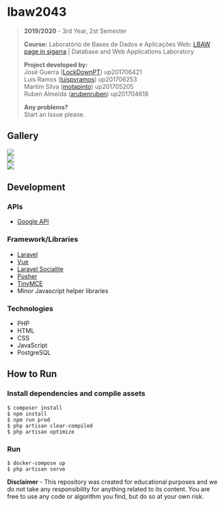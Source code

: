 # lbaw2043

> **2019/2020** - 3rd Year, 2st Semester
>
> **Course:** Laboratório de Bases de Dados e Aplicações Web: [LBAW page in sigarra](https://sigarra.up.pt/feup/en/ucurr_geral.ficha_uc_view?pv_ocorrencia_id=436452) | Database and Web Applications Laboratory
>
> **Project developed by:**\
> José Guerra ([LockDownPT](https://github.com/LockDownPT)) up201706421 \
> Luís Ramos ([luispvramos](https://github.com/luispvramos)) up201706253 \
> Martim Silva ([motapinto](https://github.com/motapinto)) up201705205 \
> Ruben Almeida ([arubenruben](https://github.com/arubenruben)) up201704618 
>
> **Any problems?**\
> Start an Issue please.

## Gallery

[<img src="/docs/res/index.png">](/docs/res/index.png)                                                                                                                              
[<img src="/docs/res/profile.png">](/docs/res/profile.png)                                                                                                                              
[<img src="/docs/res/answer.png">](/docs/res/answer.png) 

## Development

### APIs
* [Google API](https://developers.google.com/identity/protocols/OAuth2)

### Framework/Libraries
* [Laravel](https://laravel.com/)
* [Vue](https://vuejs.org/)
* [Laravel Socialite](https://laravel.com/docs/5.5/socialite)
* [Pusher](https://pusher.com/)
* [TinyMCE](https://www.tinymce.com/)
* Minor Javascript helper libraries

### Technologies 
* PHP
* HTML
* CSS
* JavaScript
* PostgreSQL

## How to Run
### Install dependencies and compile assets
```
$ composer install
$ npm install
$ npm run prod
$ php artisan clear-compiled
$ php artisan optimize
```

### Run
```
$ docker-compose up
$ php artisan serve
```

**Disclaimer** - This repository was created for educational purposes and we do not take any responsibility for anything related to its content. You are free to use any code or algorithm you find, but do so at your own risk.